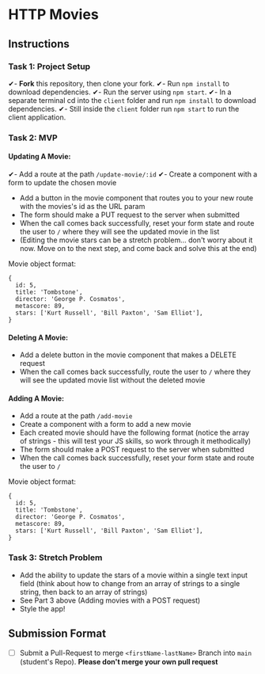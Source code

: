 # HTTP Movies

## Instructions

### Task 1: Project Setup

✔- **Fork** this repository, then clone your fork.
✔- Run `npm install` to download dependencies.
✔- Run the server using `npm start`.
✔- In a separate terminal cd into the `client` folder and run `npm install` to download dependencies.
✔- Still inside the `client` folder run `npm start` to run the client application.

### Task 2: MVP

#### Updating A Movie:

✔- Add a route at the path `/update-movie/:id`
✔- Create a component with a form to update the chosen movie

- Add a button in the movie component that routes you to your new route with the movies's id as the URL param
- The form should make a PUT request to the server when submitted
- When the call comes back successfully, reset your form state and route the user to `/` where they will see the updated movie in the list
- (Editing the movie stars can be a stretch problem... don't worry about it now. Move on to the next step, and come back and solve this at the end)

Movie object format:

```
{
  id: 5,
  title: 'Tombstone',
  director: 'George P. Cosmatos',
  metascore: 89,
  stars: ['Kurt Russell', 'Bill Paxton', 'Sam Elliot'],
}
```

#### Deleting A Movie:

- Add a delete button in the movie component that makes a DELETE request
- When the call comes back successfully, route the user to `/` where they will see the updated movie list without the deleted movie

#### Adding A Movie:

- Add a route at the path `/add-movie`
- Create a component with a form to add a new movie
- Each created movie should have the following format (notice the array of strings - this will test your JS skills, so work through it methodically)
- The form should make a POST request to the server when submitted
- When the call comes back successfully, reset your form state and route the user to `/`

Movie object format:

```
{
  id: 5,
  title: 'Tombstone',
  director: 'George P. Cosmatos',
  metascore: 89,
  stars: ['Kurt Russell', 'Bill Paxton', 'Sam Elliot'],
}
```

### Task 3: Stretch Problem

- Add the ability to update the stars of a movie within a single text input field (think about how to change from an array of strings to a single string, then back to an array of strings)
- See Part 3 above (Adding movies with a POST request)
- Style the app!

## Submission Format

- [ ] Submit a Pull-Request to merge `<firstName-lastName>` Branch into `main` (student's Repo). **Please don't merge your own pull request**
